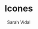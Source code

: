 ---
title: Icones
author: Sarah Vidal
description: "This post will show up on its own! This post will show up on its own! This post will show up on its own! This post will show up on its own!"
image: 
  url: "/illustrations/icone.jpg"
  alt: "icones"
pubDate: 2023-08-08
tags: ["Illustrations vectorielles"]
---